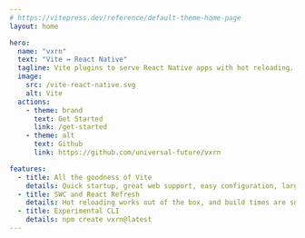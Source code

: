```yaml
---
# https://vitepress.dev/reference/default-theme-home-page
layout: home

hero:
  name: "vxrn"
  text: "Vite ↔ React Native"
  tagline: Vite plugins to serve React Native apps with hot reloading. Serve web and native apps at once.
  image:
    src: /vite-react-native.svg
    alt: Vite
  actions:
    - theme: brand
      text: Get Started
      link: /get-started
    - theme: alt
      text: Github
      link: https://github.com/universal-future/vxrn

features:
  - title: All the goodness of Vite
    details: Quick startup, great web support, easy configuration, large and growing  community.
  - title: SWC and React Refresh
    details: Hot reloading works out of the box, and build times are snappy thanks to SWC.
  - title: Experimental CLI
    details: npm create vxrn@latest
---
```


